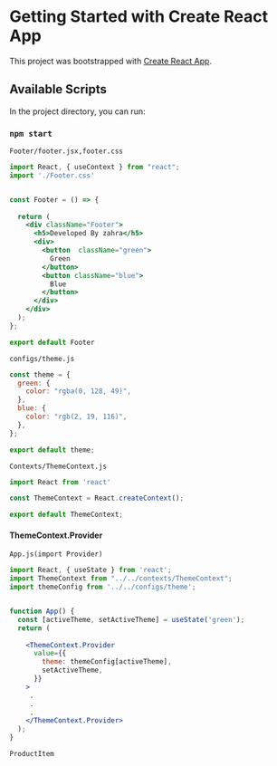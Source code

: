 # Getting Started with Create React App

This project was bootstrapped with [Create React App](https://github.com/facebook/create-react-app).

## Available Scripts

In the project directory, you can run:

### `npm start`

`Footer/footer.jsx,footer.css`
```jsx
import React, { useContext } from "react";
import './Footer.css'


const Footer = () => {
 
  return (
    <div className="Footer">
      <h5>Developed By zahra</h5>
      <div>
        <button  className="green">
          Green
        </button>       
        <button className="blue">
          Blue
        </button>
      </div>
    </div>
  );
};

export default Footer
```
`configs/theme.js`

```jsx
const theme = {
  green: {
    color: "rgba(0, 128, 49)",
  },
  blue: {
    color: "rgb(2, 19, 116)",
  },
};

export default theme;
```
`Contexts/ThemeContext.js`
```jsx
import React from 'react'

const ThemeContext = React.createContext();

export default ThemeContext;
```
#### ThemeContext.Provider
`App.js(import Provider)`
```jsx
import React, { useState } from 'react';
import ThemeContext from "../../contexts/ThemeContext";
import themeConfig from '../../configs/theme';


function App() {
  const [activeTheme, setActiveTheme] = useState('green');
  return (
    
    <ThemeContext.Provider
      value={{
        theme: themeConfig[activeTheme],
        setActiveTheme,
      }}
    >
     .
     .
     .
    </ThemeContext.Provider>
  );
}

```
`ProductItem`